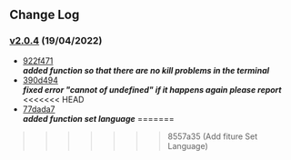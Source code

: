 ## Change Log

### [v2.0.4](https://github.com/Rizky878/rzky-multidevice/tree/v2.0.4) (19/04/2022)
- [922f471](https://github.com/Rizky878/rzky-multidevice/commit/63b7912eb7ba6743ed174699c176bfbf08d5c885)<br>***added function so that there are no kill problems in the terminal***
- [390d494](https://github.com/Rizky878/rzky-multidevice/commit/922f471cc3942cde767a9aa9c65803331281c5e0)<br>***fixed error "cannot of undefined" if it happens again please report***
<<<<<<< HEAD
- [77dada7](https://github.com/Rizky878/rzky-multidevice/commit/0dfb4d721cada99e8b54dbcb8e409ad4e705e8dc)<br>***added function set language***
=======
>>>>>>> 8557a35 (Add fiture Set Language)
